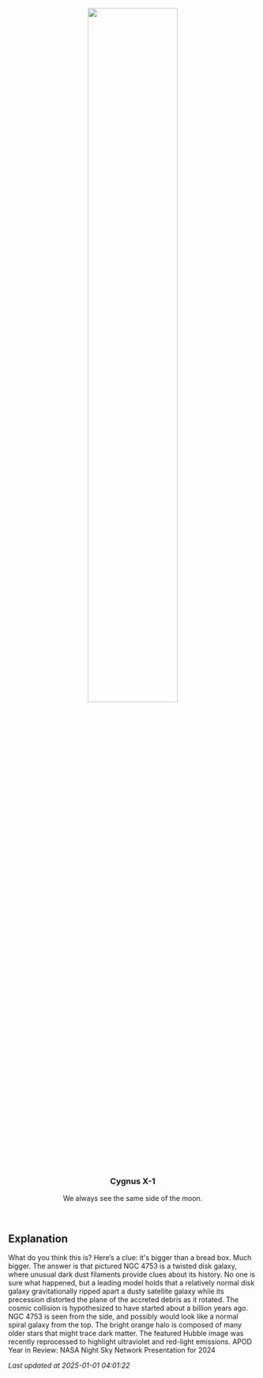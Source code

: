 <p align='center'>
    <img src='https://apod.nasa.gov/apod/image/2412/NGC4753_HubbleReinartz_960.jpg' width='60%' />
    <h3 align="center">Cygnus X-1</h3>
    <p align="center">We always see the same side of the moon.</p>
</p>
<br/>

Explanation
--
What do you think this is?  Here’s a clue: it's bigger than a bread box. Much bigger. The answer is that pictured NGC 4753 is a twisted disk galaxy, where unusual dark dust filaments provide clues about its history. No one is sure what happened, but a leading model holds that a relatively normal disk galaxy gravitationally ripped apart a dusty satellite galaxy while its precession distorted the plane of the accreted debris as it rotated.  The cosmic collision is hypothesized to have started about a billion years ago.  NGC 4753 is seen from the side, and possibly would look like a normal spiral galaxy from the top.  The bright orange halo is composed of many older stars that might trace dark matter. The featured Hubble image was recently reprocessed to highlight ultraviolet and red-light emissions.    APOD Year in Review: NASA Night Sky Network Presentation for 2024


*Last updated at 2025-01-01 04:01:22*
